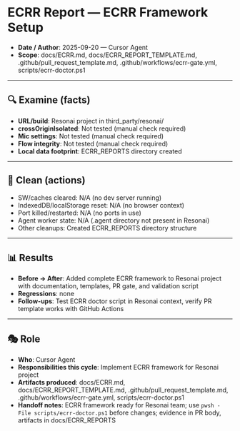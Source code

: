 # ECRR Report — ECRR Framework Setup

- **Date / Author**: 2025-09-20 — Cursor Agent
- **Scope**: docs/ECRR.md, docs/ECRR_REPORT_TEMPLATE.md, .github/pull_request_template.md, .github/workflows/ecrr-gate.yml, scripts/ecrr-doctor.ps1

---

## 🔍 Examine (facts)
- **URL/build**: Resonai project in third_party/resonai/
- **crossOriginIsolated**: Not tested (manual check required)
- **Mic settings**: Not tested (manual check required)
- **Flow integrity**: Not tested (manual check required)
- **Local data footprint**: ECRR_REPORTS directory created

---

## 🧹 Clean (actions)
- SW/caches cleared: N/A (no dev server running)
- IndexedDB/localStorage reset: N/A (no browser context)
- Port killed/restarted: N/A (no ports in use)
- Agent worker state: N/A (.agent directory not present in Resonai)
- Other cleanups: Created ECRR_REPORTS directory structure

---

## 📊 Results
- **Before → After**: Added complete ECRR framework to Resonai project with documentation, templates, PR gate, and validation script
- **Regressions**: none
- **Follow-ups**: Test ECRR doctor script in Resonai context, verify PR template works with GitHub Actions

---

## 🎭 Role
- **Who**: Cursor Agent
- **Responsibilities this cycle**: Implement ECRR framework for Resonai project
- **Artifacts produced**: docs/ECRR.md, docs/ECRR_REPORT_TEMPLATE.md, .github/pull_request_template.md, .github/workflows/ecrr-gate.yml, scripts/ecrr-doctor.ps1
- **Handoff notes**: ECRR framework ready for Resonai team; use `pwsh -File scripts/ecrr-doctor.ps1` before changes; evidence in PR body, artifacts in docs/ECRR_REPORTS
